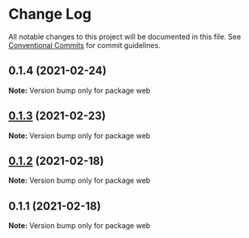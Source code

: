 # Change Log

All notable changes to this project will be documented in this file.
See [Conventional Commits](https://conventionalcommits.org) for commit guidelines.

## 0.1.4 (2021-02-24)

**Note:** Version bump only for package web

## [0.1.3](https://github.com/OpenSRP/web/compare/web@0.1.2...web@0.1.3) (2021-02-23)

**Note:** Version bump only for package web

## [0.1.2](https://github.com/OpenSRP/web/compare/web@0.1.1...web@0.1.2) (2021-02-18)

**Note:** Version bump only for package web

## 0.1.1 (2021-02-18)

**Note:** Version bump only for package web
